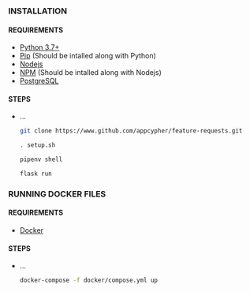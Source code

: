 ### INSTALLATION
#### REQUIREMENTS
- [Python 3.7+]()
- [Pip]() (Should be intalled along with Python)
- [Nodejs]()
- [NPM]() (Should be intalled along with Nodejs)
- [PostgreSQL]()

#### STEPS
- ...
    ```bash
    git clone https://www.github.com/appcypher/feature-requests.git
    ```

    ```bash
    . setup.sh
    ```

    ```bash
    pipenv shell
    ```

    ```bash
    flask run
    ```

### RUNNING DOCKER FILES
#### REQUIREMENTS
- [Docker]()


#### STEPS
- ...
    ```bash
    docker-compose -f docker/compose.yml up
    ```
